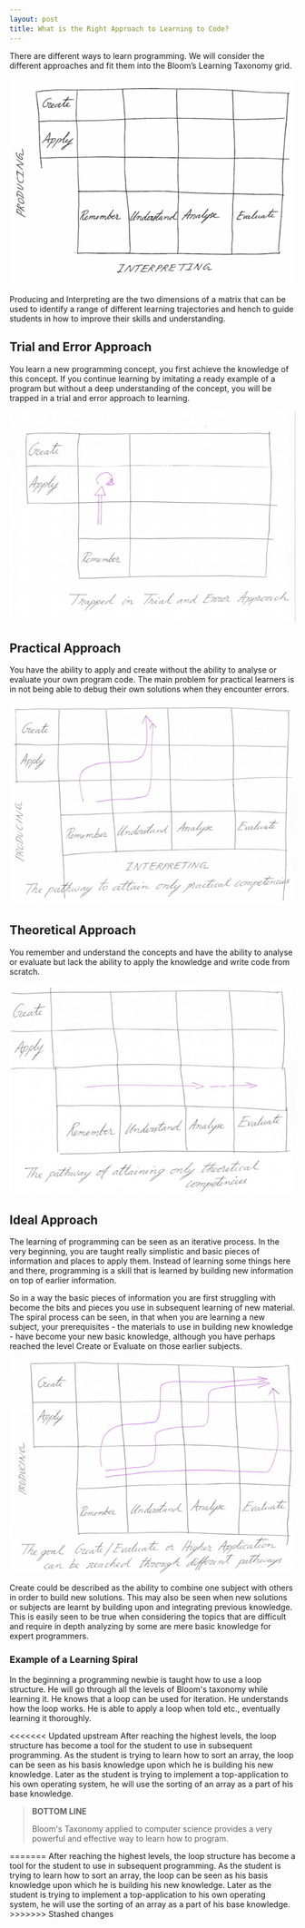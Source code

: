 ```yaml
---
layout: post
title: What is the Right Approach to Learning to Code?
---
```


There are different ways to learn programming. We will consider the different approaches and fit them into the Bloom’s Learning Taxonomy grid.

![Interpreting](/assets/images/interpreting.png)

Producing and Interpreting are the two dimensions of a matrix that can be used to identify a range of different learning trajectories and hench to guide students in how to improve their skills and understanding.

## Trial and Error Approach

You learn a new programming concept, you first achieve the knowledge of this concept. If you continue learning by imitating a ready example of a program but without a deep understanding of the concept, you will be trapped in a trial and error approach to learning.

![Trial and Error Approach](/assets/images/trial-and-error-approach.png)

## Practical Approach

You have the ability to apply and create without the ability to analyse or evaluate your own program code. The main problem for practical learners is in not being able to debug their own solutions when they encounter errors.

![Practical Approach](/assets/images/practical-competencies.png)

## Theoretical Approach

You remember and understand the concepts and have the ability to analyse or evaluate but lack the ability to apply the knowledge and write code from scratch.

![Theoretical Approach](/assets/images/theoretical-competencies.png)

## Ideal Approach

The learning of programming can be seen as an iterative process. In the very beginning, you are taught really simplistic and basic pieces of information and places to apply them. Instead of learning some things here and there, programming is a skill that is learned by building new information on top of earlier information. 

So in a way the basic pieces of information you are first struggling with become the bits and pieces you use in subsequent learning of new material. The spiral process can be seen, in that when you are learning a new subject, your prerequisites - the materials to use in building new knowledge - have become your new basic knowledge, although you have perhaps reached the level Create or Evaluate on those earlier subjects.

![Ideal Approach](/assets/images/create-evaluate.png)

Create could be described as the ability to combine one subject with others in order to build new solutions. This may also be seen when new solutions or subjects are learnt by building upon and integrating previous knowledge. This is easily seen to be true when considering the topics that are difficult and require in depth analyzing by some are mere basic knowledge for expert programmers.

### Example of a Learning Spiral

In the beginning a programming newbie is taught how to use a loop structure. He will go through all the levels of Bloom's taxonomy while learning it. He knows that a loop can be used for iteration. He understands how the loop works. He is able to apply a loop when told etc., eventually learning it thoroughly. 

<<<<<<< Updated upstream
After reaching the highest levels, the loop structure has become a tool for the student to use in subsequent programming. As the student is trying to learn how to sort an array, the loop can be seen as his basis knowledge upon which he is building his new knowledge. Later as the student is trying to implement a top-application to his own operating system, he will use the sorting of an array as a part of his base knowledge. 

<blockquote class="note">
  <strong>BOTTOM LINE</strong> 
  <p>
    Bloom's Taxonomy applied to computer science provides a very powerful and effective way to learn how to program.
  </p>
</blockquote>
=======
After reaching the highest levels, the loop  structure has become a tool for the student to use in subsequent programming. As the student is trying to learn how to sort an array, the loop can be seen as his basis knowledge upon which he is building his new knowledge. Later as the student is trying to implement a top-application to his own operating system, he will use the sorting of an array as a part of his base knowledge. 
>>>>>>> Stashed changes
